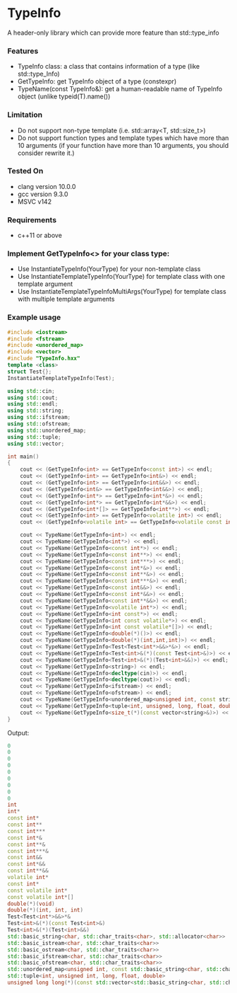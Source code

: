 # TypeInfo
A header-only library which can provide more feature than std::type_info

### Features
- TypeInfo class: a class that contains information of a type (like std::type_Info)
- GetTypeInfo<T>: get TypeInfo object of a type (constexpr)
- TypeName(const TypeInfo&): get a human-readable name of TypeInfo object (unlike typeid(T).name())

### Limitation
- Do not support non-type template (i.e. std::array<T, std::size_t>)
- Do not support function types and template types which have more than 10 arguments (if your function have more than 10 arguments, you should consider rewrite it.)

### Tested On
- clang version 10.0.0
- gcc version 9.3.0
- MSVC v142

### Requirements
- c++11 or above

### Implement GetTypeInfo<> for your class type:
- Use InstantiateTypeInfo(YourType) for your non-template class
- Use InstantiateTemplateTypeInfo(YourType) for template class with one template argument
- Use InstantiateTemplateTypeInfoMultiArgs(YourType) for template class with multiple template arguments

### Example usage
```c++
#include <iostream>
#include <fstream>
#include <unordered_map>
#include <vector>
#include "TypeInfo.hxx"
template <class>
struct Test{};
InstantiateTemplateTypeInfo(Test);

using std::cin;
using std::cout;
using std::endl;
using std::string;
using std::ifstream;
using std::ofstream;
using std::unordered_map;
using std::tuple;
using std::vector;

int main()
{
    cout << (GetTypeInfo<int> == GetTypeInfo<const int>) << endl;
    cout << (GetTypeInfo<int> == GetTypeInfo<int&>) << endl;
    cout << (GetTypeInfo<int> == GetTypeInfo<int&&>) << endl;
    cout << (GetTypeInfo<int&> == GetTypeInfo<int&&>) << endl;
    cout << (GetTypeInfo<int*> == GetTypeInfo<int*&>) << endl;
    cout << (GetTypeInfo<int*> == GetTypeInfo<int*&&>) << endl;
    cout << (GetTypeInfo<int*[]> == GetTypeInfo<int**>) << endl;
    cout << (GetTypeInfo<int> == GetTypeInfo<volatile int>) << endl;
    cout << (GetTypeInfo<volatile int> == GetTypeInfo<volatile const int>) << endl;

    cout << TypeName(GetTypeInfo<int>) << endl;
    cout << TypeName(GetTypeInfo<int*>) << endl;
    cout << TypeName(GetTypeInfo<const int*>) << endl;
    cout << TypeName(GetTypeInfo<const int**>) << endl;
    cout << TypeName(GetTypeInfo<const int***>) << endl;
    cout << TypeName(GetTypeInfo<const int*&>) << endl;
    cout << TypeName(GetTypeInfo<const int**&>) << endl;
    cout << TypeName(GetTypeInfo<const int***&>) << endl;
    cout << TypeName(GetTypeInfo<const int&&>) << endl;
    cout << TypeName(GetTypeInfo<const int*&&>) << endl;
    cout << TypeName(GetTypeInfo<const int**&&>) << endl;
    cout << TypeName(GetTypeInfo<volatile int*>) << endl;
    cout << TypeName(GetTypeInfo<int const*>) << endl;
    cout << TypeName(GetTypeInfo<int const volatile*>) << endl;
    cout << TypeName(GetTypeInfo<int const volatile*[]>) << endl;
    cout << TypeName(GetTypeInfo<double(*)()>) << endl;
    cout << TypeName(GetTypeInfo<double(*)(int,int,int)>) << endl;
    cout << TypeName(GetTypeInfo<Test<Test<int*>&&>*&>) << endl;
    cout << TypeName(GetTypeInfo<Test<int>&(*)(const Test<int>&)>) << endl;
    cout << TypeName(GetTypeInfo<Test<int>&(*)(Test<int>&&)>) << endl;
    cout << TypeName(GetTypeInfo<string>) << endl;
    cout << TypeName(GetTypeInfo<decltype(cin)>) << endl;
    cout << TypeName(GetTypeInfo<decltype(cout)>) << endl;
    cout << TypeName(GetTypeInfo<ifstream>) << endl;
    cout << TypeName(GetTypeInfo<ofstream>) << endl;
    cout << TypeName(GetTypeInfo<unordered_map<unsigned int, const string&>>) << endl;
    cout << TypeName(GetTypeInfo<tuple<int, unsigned, long, float, double>>) << endl;
    cout << TypeName(GetTypeInfo<size_t(*)(const vector<string>&)>) << endl;
}
```

Output:
```c++
0
0
0
0
0
0
0
0
0
int
int*
const int*
const int**
const int***
const int*&
const int**&
const int***&
const int&&
const int*&&
const int**&&
volatile int*
const int*
const volatile int*
const volatile int*[]
double(*)(void)
double(*)(int, int, int)
Test<Test<int*>&&>*&
Test<int>&(*)(const Test<int>&)
Test<int>&(*)(Test<int>&&)
std::basic_string<char, std::char_traits<char>, std::allocator<char>>
std::basic_istream<char, std::char_traits<char>>
std::basic_ostream<char, std::char_traits<char>>
std::basic_ifstream<char, std::char_traits<char>>
std::basic_ofstream<char, std::char_traits<char>>
std::unordered_map<unsigned int, const std::basic_string<char, std::char_traits<char>, std::allocator<char>>&, std::hash<unsigned int>, std::equal_to<unsigned int>, std::allocator<std::pair<const unsigned int, const std::basic_string<char, std::char_traits<char>, std::allocator<char>>&>>>
std::tuple<int, unsigned int, long, float, double>
unsigned long long(*)(const std::vector<std::basic_string<char, std::char_traits<char>, std::allocator<char>>, std::allocator<std::basic_string<char, std::char_traits<char>, std::allocator<char>>>>&)
```
